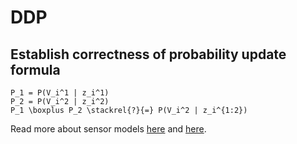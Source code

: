 # DDP

## Establish correctness of probability update formula
```
P_1 = P(V_i^1 | z_i^1)
P_2 = P(V_i^2 | z_i^2)
P_1 \boxplus P_2 \stackrel{?}{=} P(V_i^2 | z_i^{1:2})
```
Read more about sensor models [here](http://ais.informatik.uni-freiburg.de/teaching/ss10/robotics/slides/07-sensor-models.pdf) and [here](http://www.cs.utexas.edu/users/kuipers/slides/).

